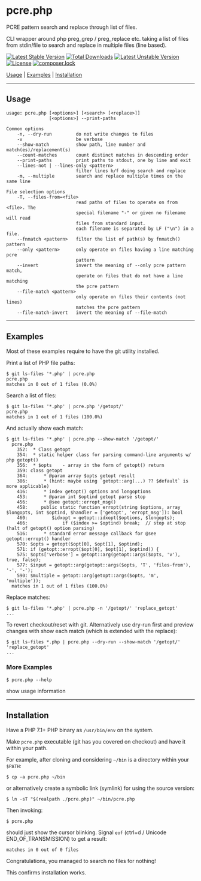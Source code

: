 # pcre.php

PCRE pattern search and replace through list of files.

CLI wrapper around php preg_grep / preg_replace etc. taking a
list of files from stdin/file to search and replace in multiple
files (line based).

[![Latest Stable Version](https://poser.pugx.org/hakre/pcre.php/v/stable)](https://packagist.org/packages/hakre/pcre.php)
[![Total Downloads](https://poser.pugx.org/hakre/pcre.php/downloads)](https://packagist.org/packages/hakre/pcre.php)
[![Latest Unstable Version](https://poser.pugx.org/hakre/pcre.php/v/unstable)](https://packagist.org/packages/hakre/pcre.php)
[![License](https://poser.pugx.org/hakre/pcre.php/license)](https://packagist.org/packages/hakre/pcre.php)
[![composer.lock](https://poser.pugx.org/hakre/pcre.php/composerlock)](https://packagist.org/packages/hakre/pcre.php)

[Usage](#usage) | [Examples](#examples) | [Installation](#installation)

---

## Usage

~~~
usage: pcre.php [<options>] [<search> [<replace>]]
                [<options>] --print-paths

Common options
    -n, --dry-run         do not write changes to files
    -v                    be verbose
    --show-match          show path, line number and match(es)/replacement(s)
    --count-matches       count distinct matches in descending order
    --print-paths         print paths to stdout, one by line and exit
    --lines-not | --lines-only <pattern>
                          filter lines b/f doing search and replace
    -m, --multiple        search and replace multiple times on the same line

File selection options
    -T, --files-from=<file>
                          read paths of files to operate on from <file>. The
                          special filename "-" or given no filename will read
                          files from standard input.
                          each filename is separated by LF ("\n") in a file.
    --fnmatch <pattern>   filter the list of path(s) by fnmatch() pattern
    --only <pattern>      only operate on files having a line matching pcre
                          pattern
    --invert              invert the meaning of --only pcre pattern match,
                          operate on files that do not have a line matching
                          the pcre pattern
    --file-match <pattern>
                          only operate on files their contents (not lines)
                          matches the pcre pattern
    --file-match-invert   invert the meaning of --file-match

~~~
---

## Examples

Most of these examples require to have the git utility installed.

Print a list of PHP file paths:

~~~
$ git ls-files '*.php' | pcre.php
pcre.php
matches in 0 out of 1 files (0.0%)
~~~

Search a list of files:

~~~
$ git ls-files '*.php' | pcre.php '/getopt/'
pcre.php
matches in 1 out of 1 files (100.0%)
~~~

And actually show each match:

~~~
$ git ls-files '*.php' | pcre.php --show-match '/getopt/'
  pcre.php
    352:  * Class getopt
    354:  * static helper class for parsing command-line arguments w/ php getopt()
    356:  * $opts    - array in the form of getopt() return
    359: class getopt
    364:      * @param array $opts getopt result
    386:      * (hint: maybe using `getopt::arg(...) ?? $default` is more applicable)
    416:      * index getopt() options and longoptions
    453:      * @param int $optind getopt parse stop
    456:      * @see getopt::erropt_msg()
    458:     public static function erropt(string $options, array $longopts, int $optind, $handler = ['getopt', 'erropt_msg']): bool
    460:         $idxopt = getopt::idxopt($options, $longopts);
    466:             if ($index >= $optind) break;  // stop at stop (halt of getopt() option parsing)
    516:      * standard error message callback for @see getopt::erropt() handler
    570: $opts = getopt($opt[0], $opt[1], $optind);
    571: if (getopt::erropt($opt[0], $opt[1], $optind)) {
    575: $opts['verbose'] = getopt::arg(getopt::args($opts, 'v'), true, false);
    577: $input = getopt::arg(getopt::args($opts, 'T', 'files-from'), '-', '-');
    590: $multiple = getopt::arg(getopt::args($opts, 'm', 'multiple'));
  matches in 1 out of 1 files (100.0%)
~~~

Replace matches:

~~~
$ git ls-files '*.php' | pcre.php -n '/getopt/' 'replace_getopt'
...
~~~

To revert checkout/reset with git. Alternatively use dry-run
first and preview changes with show each match (which is extended
with the replace):

~~~
$ git ls-files *.php | pcre.php --dry-run --show-match '/getopt/' 'replace_getopt'
...
~~~

### More Examples

~~~
$ pcre.php --help
~~~

show usage information

---

## Installation

Have a PHP 7.1+ PHP binary as `/usr/bin/env` on the system.

Make `pcre.php` executable (git has you covered on checkout) and
have it within your path.

For example, after cloning and considering `~/bin` is a directory
within your `$PATH`:

~~~
$ cp -a pcre.php ~/bin
~~~

or alternatively create a symbolic link (symlink) for using the
source version:

~~~
$ ln -sT "$(realpath ./pcre.php)" ~/bin/pcre.php
~~~

Then invoking:

~~~
$ pcre.php
~~~

should just show the cursor blinking. Signal `eof` (ctrl+d /
Unicode END_OF_TRANSMISSION) to get a result:

~~~
matches in 0 out of 0 files
~~~

Congratulations, you managed to search no files for nothing!

This confirms installation works.
